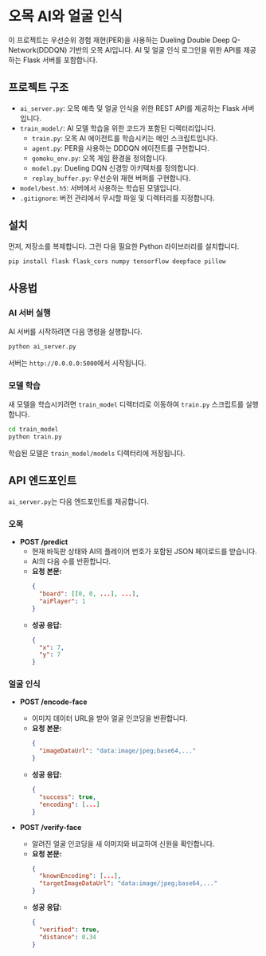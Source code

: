 # 오목 AI와 얼굴 인식

이 프로젝트는 우선순위 경험 재현(PER)을 사용하는 Dueling Double Deep Q-Network(DDDQN) 기반의 오목 AI입니다. AI 및 얼굴 인식 로그인을 위한 API를 제공하는 Flask 서버를 포함합니다.

## 프로젝트 구조

- `ai_server.py`: 오목 예측 및 얼굴 인식을 위한 REST API를 제공하는 Flask 서버입니다.
- `train_model/`: AI 모델 학습을 위한 코드가 포함된 디렉터리입니다.
  - `train.py`: 오목 AI 에이전트를 학습시키는 메인 스크립트입니다.
  - `agent.py`: PER을 사용하는 DDDQN 에이전트를 구현합니다.
  - `gomoku_env.py`: 오목 게임 환경을 정의합니다.
  - `model.py`: Dueling DQN 신경망 아키텍처를 정의합니다.
  - `replay_buffer.py`: 우선순위 재현 버퍼를 구현합니다.
- `model/best.h5`: 서버에서 사용하는 학습된 모델입니다.
- `.gitignore`: 버전 관리에서 무시할 파일 및 디렉터리를 지정합니다.

## 설치

먼저, 저장소를 복제합니다. 그런 다음 필요한 Python 라이브러리를 설치합니다.

```bash
pip install flask flask_cors numpy tensorflow deepface pillow
```

## 사용법

### AI 서버 실행

AI 서버를 시작하려면 다음 명령을 실행합니다.

```bash
python ai_server.py
```

서버는 `http://0.0.0.0:5000`에서 시작됩니다.

### 모델 학습

새 모델을 학습시키려면 `train_model` 디렉터리로 이동하여 `train.py` 스크립트를 실행합니다.

```bash
cd train_model
python train.py
```

학습된 모델은 `train_model/models` 디렉터리에 저장됩니다.

## API 엔드포인트

`ai_server.py`는 다음 엔드포인트를 제공합니다.

### 오목

- **POST /predict**
  - 현재 바둑판 상태와 AI의 플레이어 번호가 포함된 JSON 페이로드를 받습니다.
  - AI의 다음 수를 반환합니다.
  - **요청 본문:**
    ```json
    {
      "board": [[0, 0, ...], ...],
      "aiPlayer": 1
    }
    ```
  - **성공 응답:**
    ```json
    {
      "x": 7,
      "y": 7
    }
    ```

### 얼굴 인식

- **POST /encode-face**
  - 이미지 데이터 URL을 받아 얼굴 인코딩을 반환합니다.
  - **요청 본문:**
    ```json
    {
      "imageDataUrl": "data:image/jpeg;base64,..."
    }
    ```
  - **성공 응답:**
    ```json
    {
      "success": true,
      "encoding": [...]
    }
    ```

- **POST /verify-face**
  - 알려진 얼굴 인코딩을 새 이미지와 비교하여 신원을 확인합니다.
  - **요청 본문:**
    ```json
    {
      "knownEncoding": [...],
      "targetImageDataUrl": "data:image/jpeg;base64,..."
    }
    ```
  - **성공 응답:**
    ```json
    {
      "verified": true,
      "distance": 0.34
    }
    ```